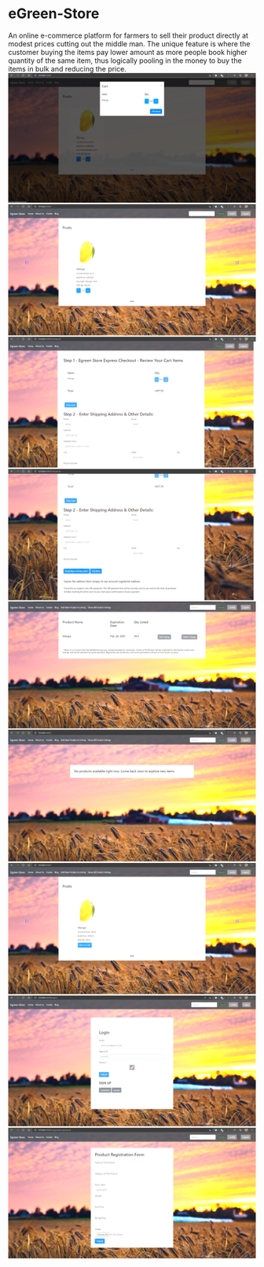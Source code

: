 # eGreen-Store
An online e-commerce  platform for farmers to sell their product directly at modest prices cutting out the middle man. The unique feature is where the customer buying the items pay lower amount as more people book higher quantity of the same item, thus logically pooling in the money to buy the items in bulk and reducing the price. 
![alt text](https://github.com/vishnu-trace/eGreen-Store/blob/master/media/gitImages/cartdis.png)<br>
![alt text](https://github.com/vishnu-trace/eGreen-Store/blob/master/media/gitImages/cartitem.png)<br>
![alt text](https://github.com/vishnu-trace/eGreen-Store/blob/master/media/gitImages/checkout1.png)<br>
![alt text](https://github.com/vishnu-trace/eGreen-Store/blob/master/media/gitImages/checkout2.png)<br>
![alt text](https://github.com/vishnu-trace/eGreen-Store/blob/master/media/gitImages/editlisting.png)<br>
![alt text](https://github.com/vishnu-trace/eGreen-Store/blob/master/media/gitImages/emptyhome.png)<br>
![alt text](https://github.com/vishnu-trace/eGreen-Store/blob/master/media/gitImages/itemhome.png)<br>
![alt text](https://github.com/vishnu-trace/eGreen-Store/blob/master/media/gitImages/login.png)<br>
![alt text](https://github.com/vishnu-trace/eGreen-Store/blob/master/media/gitImages/productreg.png)<br>
